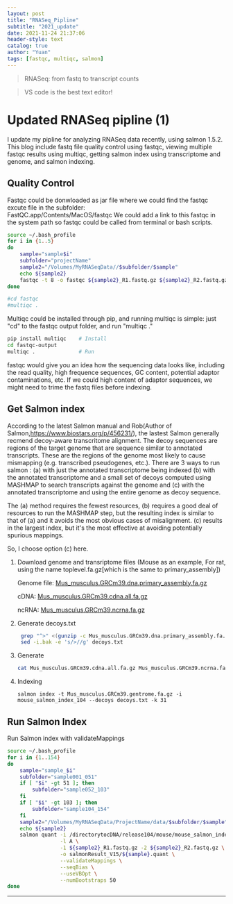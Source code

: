 ```yaml
---
layout: post
title: "RNASeq_Pipline"
subtitle: "2021_update"
date: 2021-11-24 21:37:06
header-style: text
catalog: true
author: "Yuan"
tags: [fastqc, multiqc, salmon]
---
```


> RNASeq: from fastq to transcript counts

> VS code is the best text editor!

# Updated RNASeq pipline (1)
I update my pipline for analyzing RNASeq data recently, using salmon 1.5.2.
This blog include fastq file quality control using fastqc, viewing multiple fastqc results using multiqc, getting salmon index using transcriptome and genome, and salmon indexing.

## Quality Control

Fastqc could be donwloaded as jar file where we could find the fastqc excute file in the subfolder:  
FastQC.app/Contents/MacOS/fastqc
We could add a link to this fastqc in the system path so fastqc could be called from terminal or bash scripts.
```bash
source ~/.bash_profile
for i in {1..5}
do
	sample="sample$i"
    subfolder="projectName"
    sample2="/Volumes/MyRNASeqData//$subfolder/$sample"
    echo ${sample2}
	fastqc -t 8 -o fastqc ${sample2}_R1.fastq.gz ${sample2}_R2.fastq.gz
done

#cd fastqc
#multiqc .
```

Multiqc could be installed through pip, and running multiqc is simple: just "cd" to the fastqc output folder, and run "multiqc ."
```bash
pip install multiqc    # Install
cd fastqc-output
multiqc .              # Run
```
fastqc would give you an idea how the sequencing data looks like, including the read quality, high frequence sequences, GC content, potential adaptor contaminations, etc. If we could high content of adaptor sequences, we might need to trime the fastq files before indexing.

## Get Salmon index
According to the latest Salmon manual and Rob(Author of Salmon,https://www.biostars.org/p/456231/), the lastest Salmon generally recmend decoy-aware transcritome alignment.
The decoy sequences are regions of the target genome that are sequence similar to annotated transcripts. These are the regions of the genome most likely to cause mismapping (e.g. transcribed pseudogenes, etc.). There are 3 ways to run salmon : (a) with just the annotated transcriptome being indexed (b) with the annotated transcriptome and a small set of decoys computed using MASHMAP to search transcripts against the genome and (c) with the annotated transcriptome and using the entire genome as decoy sequence.

The (a) method requires the fewest resources, (b) requires a good deal of resources to run the MASHMAP step, but the resulting index is similar to that of (a) and it avoids the most obvious cases of misalignment. (c) results in the largest index, but it's the most effective at avoiding potentially spurious mappings.

So, I choose option (c) here. 
1. Download genome and transriptome files (Mouse as an example, For rat, using the name toplevel.fa.gz[which is the same to primary_assembly])
   
   Genome file: [Mus_musculus.GRCm39.dna.primary_assembly.fa.gz](http://ftp.ensembl.org/pub/release-104/fasta/mus_musculus/dna/Mus_musculus.GRCm39.dna.primary_assembly.fa.gz)

   cDNA: [Mus_musculus.GRCm39.cdna.all.fa.gz](http://ftp.ensembl.org/pub/release-104/fasta/mus_musculus/cdna/Mus_musculus.GRCm39.cdna.all.fa.gz)

   ncRNA: [Mus_musculus.GRCm39.ncrna.fa.gz](http://ftp.ensembl.org/pub/release-104/fasta/mus_musculus/ncrna/Mus_musculus.GRCm39.ncrna.fa.gz)
   
2. Generate decoys.txt
   ```bash
    grep "^>" <(gunzip -c Mus_musculus.GRCm39.dna.primary_assembly.fa.gz) | cut -d " " -f 1 > decoys.txt
    sed -i.bak -e 's/>//g' decoys.txt
    ```
3. Generate 
    ```bash
    cat Mus_musculus.GRCm39.cdna.all.fa.gz Mus_musculus.GRCm39.ncrna.fa.gz Mus_musculus.GRCm39.dna.primary_assembly.fa.gz > Mus_musculus.GRCm39.gentrome.fa.gz
    ```
4. Indexing
    ```
    salmon index -t Mus_musculus.GRCm39.gentrome.fa.gz -i mouse_salmon_index_104 --decoys decoys.txt -k 31
    ```

## Run Salmon Index

Run Salmon index with validateMappings
```bash
source ~/.bash_profile
for i in {1..154}
do
	sample="sample_$i"
	subfolder="sample001_051"
	if [ "$i" -gt 51 ]; then
    	subfolder="sample052_103"
	fi
	if [ "$i" -gt 103 ]; then
		subfolder="sample104_154"
	fi
	sample2="/Volumes/MyRNASeqData/ProjectName/data/$subfolder/$sample"
	echo ${sample2}
	salmon quant -i /directorytocDNA/release104/mouse/mouse_salmon_index_104 \
				 -l A \
				 -1 ${sample2}_R1.fastq.gz -2 ${sample2}_R2.fastq.gz \
				 -o salmonResult_V15/${sample}.quant \
				 --validateMappings \
				 --seqBias \
				 --useVBOpt \
				 --numBootstraps 50
done
```

---
